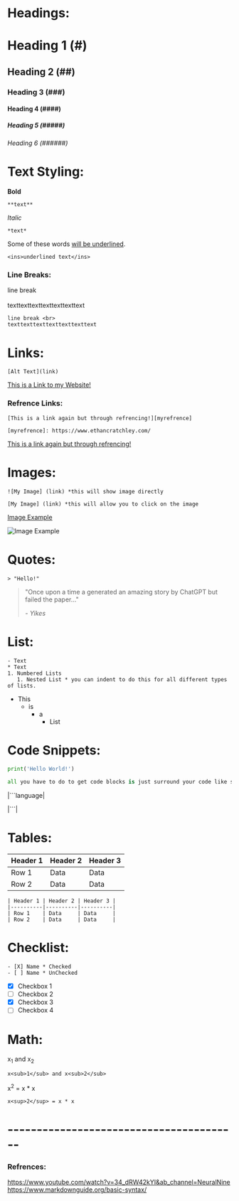 # Headings:

# Heading 1 (#)
## Heading 2 (##)
### Heading 3 (###)
#### Heading 4 (####)
##### Heading 5 (#####)
###### Heading 6 (######)

# Text Styling:

**Bold** 

```
**text**
```

*Italic*

```
*text* 
```

Some of these words <ins>will be underlined</ins>.
```
<ins>underlined text</ins>
```

### Line Breaks: 
line break <br>  
texttexttexttexttexttexttext
```
line break <br>  
texttexttexttexttexttexttext
```

# Links:
```
[Alt Text](link)
```

[This is a Link to my Website!](ethancratchley.com)

### Refrence Links:

```
[This is a link again but through refrencing!][myrefrence]

[myrefrence]: https://www.ethancratchley.com/
```

[This is a link again but through refrencing!][myrefrence]

[myrefrence]: https://www.ethancratchley.com/

# Images:
```
![My Image] (link) *this will show image directly

[My Image] (link) *this will allow you to click on the image
```
[Image Example](https://victorzhou.com/media/nn-series/network.svg)

![Image Example](https://victorzhou.com/media/nn-series/network.svg)

# Quotes:
```
> "Hello!"
```
> "Once upon a time a generated an amazing story by ChatGPT but failed the paper..."
> 
> *- Yikes*

# List:
```
- Text
* Text
1. Numbered Lists
   1. Nested List * you can indent to do this for all different types of lists.
```

* This
    * is 
        * a 
            * List

# Code Snippets:

```python
print('Hello World!')
```

```python
all you have to do to get code blocks is just surround your code like such: 
```

|```language|

|```|


# Tables:

| Header 1 | Header 2 | Header 3 |
|----------|----------|----------|
| Row 1    | Data     | Data     |
| Row 2    | Data     | Data     |

```
| Header 1 | Header 2 | Header 3 |
|----------|----------|----------|
| Row 1    | Data     | Data     |
| Row 2    | Data     | Data     |
```

# Checklist:

```
- [X] Name * Checked   
- [ ] Name * UnChecked
```

- [X] Checkbox 1
- [ ] Checkbox 2
- [X] Checkbox 3
- [ ] Checkbox 4

# Math:

x<sub>1</sub> and x<sub>2</sub>
```
x<sub>1</sub> and x<sub>2</sub>
```

x<sup>2</sup> = x * x
```
x<sup>2</sup> = x * x
```

# ----------------------------------------

### Refrences:

https://www.youtube.com/watch?v=34_dRW42kYI&ab_channel=NeuralNine
https://www.markdownguide.org/basic-syntax/

